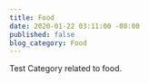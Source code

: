 ```yaml
---
title: Food
date: 2020-01-22 03:11:00 -08:00
published: false
blog_category: Food
---
```


Test Category related to food.